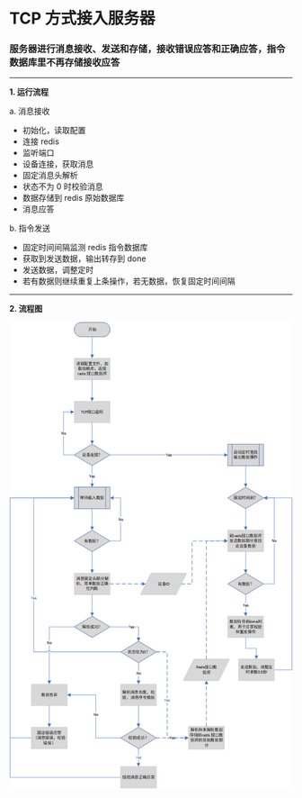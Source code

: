 # TCP 方式接入服务器

### 服务器进行消息接收、发送和存储，接收错误应答和正确应答，指令数据库里不再存储接收应答

---

**1. 运行流程**

a. 消息接收

- 初始化，读取配置
- 连接 redis
- 监听端口
- 设备连接，获取消息
- 固定消息头解析
- 状态不为 0 时校验消息
- 数据存储到 redis 原始数据库
- 消息应答

b. 指令发送

- 固定时间间隔监测 redis 指令数据库
- 获取到发送数据，输出转存到 done
- 发送数据，调整定时
- 若有数据则继续重复上条操作，若无数据，恢复固定时间间隔

---

**2. 流程图**

![流程图](./tcp.png)
